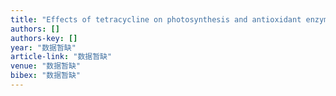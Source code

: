 ```yaml
---
title: "Effects of tetracycline on photosynthesis and antioxidant enzymes of Microcystis aeruginosa."
authors: []
authors-key: []
year: "数据暂缺"
article-link: "数据暂缺"
venue: "数据暂缺"
bibex: "数据暂缺"
---
```

